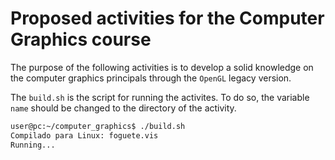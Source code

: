 # Proposed activities for the Computer Graphics course

The purpose of the following activities is to develop a solid knowledge on the computer graphics principals through the `OpenGL` legacy version.

The `build.sh` is the script for running the activites. To do so, the variable `name` should be changed to the directory of the activity.

```bash
user@pc:~/computer_graphics$ ./build.sh
Compilado para Linux: foguete.vis
Running...
```